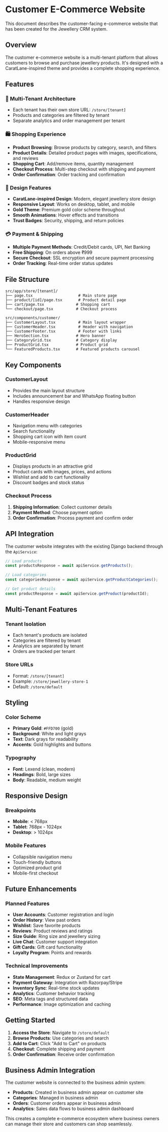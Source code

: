 # Customer E-Commerce Website

This document describes the customer-facing e-commerce website that has been created for the Jewellery CRM system.

## Overview

The customer e-commerce website is a multi-tenant platform that allows customers to browse and purchase jewellery products. It's designed with a CaratLane-inspired theme and provides a complete shopping experience.

## Features

### 🏪 Multi-Tenant Architecture
- Each tenant has their own store URL: `/store/[tenant]`
- Products and categories are filtered by tenant
- Separate analytics and order management per tenant

### 🛍️ Shopping Experience
- **Product Browsing**: Browse products by category, search, and filters
- **Product Details**: Detailed product pages with images, specifications, and reviews
- **Shopping Cart**: Add/remove items, quantity management
- **Checkout Process**: Multi-step checkout with shipping and payment
- **Order Confirmation**: Order tracking and confirmation

### 🎨 Design Features
- **CaratLane-inspired Design**: Modern, elegant jewellery store design
- **Responsive Layout**: Works on desktop, tablet, and mobile
- **Gold Theme**: Premium gold color scheme throughout
- **Smooth Animations**: Hover effects and transitions
- **Trust Badges**: Security, shipping, and return policies

### 💳 Payment & Shipping
- **Multiple Payment Methods**: Credit/Debit cards, UPI, Net Banking
- **Free Shipping**: On orders above ₹999
- **Secure Checkout**: SSL encryption and secure payment processing
- **Order Tracking**: Real-time order status updates

## File Structure

```
src/app/store/[tenant]/
├── page.tsx                    # Main store page
├── product/[id]/page.tsx       # Product detail page
├── cart/page.tsx              # Shopping cart
└── checkout/page.tsx          # Checkout process

src/components/customer/
├── CustomerLayout.tsx          # Main layout wrapper
├── CustomerHeader.tsx          # Header with navigation
├── CustomerFooter.tsx          # Footer with links
├── HeroSection.tsx            # Hero banner
├── CategoryGrid.tsx           # Category display
├── ProductGrid.tsx            # Product grid
└── FeaturedProducts.tsx       # Featured products carousel
```

## Key Components

### CustomerLayout
- Provides the main layout structure
- Includes announcement bar and WhatsApp floating button
- Handles responsive design

### CustomerHeader
- Navigation menu with categories
- Search functionality
- Shopping cart icon with item count
- Mobile-responsive menu

### ProductGrid
- Displays products in an attractive grid
- Product cards with images, prices, and actions
- Wishlist and add to cart functionality
- Discount badges and stock status

### Checkout Process
1. **Shipping Information**: Collect customer details
2. **Payment Method**: Choose payment option
3. **Order Confirmation**: Process payment and confirm order

## API Integration

The customer website integrates with the existing Django backend through the `ApiService`:

```typescript
// Load products
const productsResponse = await apiService.getProducts();

// Load categories
const categoriesResponse = await apiService.getProductCategories();

// Get product details
const productResponse = await apiService.getProduct(productId);
```

## Multi-Tenant Features

### Tenant Isolation
- Each tenant's products are isolated
- Categories are filtered by tenant
- Analytics are separated by tenant
- Orders are tracked per tenant

### Store URLs
- Format: `/store/[tenant]`
- Example: `/store/jewellery-store-1`
- Default: `/store/default`

## Styling

### Color Scheme
- **Primary Gold**: `#FFD700` (gold)
- **Background**: White and light grays
- **Text**: Dark grays for readability
- **Accents**: Gold highlights and buttons

### Typography
- **Font**: Lexend (clean, modern)
- **Headings**: Bold, large sizes
- **Body**: Readable, medium weight

## Responsive Design

### Breakpoints
- **Mobile**: < 768px
- **Tablet**: 768px - 1024px
- **Desktop**: > 1024px

### Mobile Features
- Collapsible navigation menu
- Touch-friendly buttons
- Optimized product grid
- Mobile-first checkout

## Future Enhancements

### Planned Features
- **User Accounts**: Customer registration and login
- **Order History**: View past orders
- **Wishlist**: Save favorite products
- **Reviews**: Product reviews and ratings
- **Size Guide**: Ring size and jewellery sizing
- **Live Chat**: Customer support integration
- **Gift Cards**: Gift card functionality
- **Loyalty Program**: Points and rewards

### Technical Improvements
- **State Management**: Redux or Zustand for cart
- **Payment Gateway**: Integration with Razorpay/Stripe
- **Inventory Sync**: Real-time stock updates
- **Analytics**: Customer behavior tracking
- **SEO**: Meta tags and structured data
- **Performance**: Image optimization and caching

## Getting Started

1. **Access the Store**: Navigate to `/store/default`
2. **Browse Products**: Use categories and search
3. **Add to Cart**: Click "Add to Cart" on products
4. **Checkout**: Complete shipping and payment
5. **Order Confirmation**: Receive order confirmation

## Business Admin Integration

The customer website is connected to the business admin system:

- **Products**: Created in business admin appear on customer site
- **Categories**: Managed in business admin
- **Orders**: Customer orders appear in business admin
- **Analytics**: Sales data flows to business admin dashboard

This creates a complete e-commerce ecosystem where business owners can manage their store and customers can shop seamlessly. 